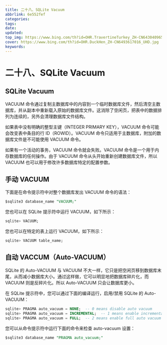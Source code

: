 ```yaml
---
title: 二十八、SQLite Vacuum
abbrlink: 6e552fef
categories: 
tags: 
date: 
updated: 
top_img: https://www.bing.com/th?id=OHR.TravertineTurkey_ZH-CN6430409651_UHD.jpg
cover: https://www.bing.com/th?id=OHR.DuckHen_ZH-CN6493617016_UHD.jpg
keywords: 
---
```

# 二十八、SQLite Vacuum

## SQLite Vacuum

VACUUM 命令通过复制主数据库中的内容到一个临时数据库文件，然后清空主数据库，并从副本中重新载入原始的数据库文件。这消除了空闲页，把表中的数据排列为连续的，另外会清理数据库文件结构。

如果表中没有明确的整型主键（INTEGER PRIMARY KEY），VACUUM 命令可能会改变表中条目的行 ID（ROWID）。VACUUM 命令只适用于主数据库，附加的数据库文件是不可能使用 VACUUM 命令。

如果有一个活动的事务，VACUUM 命令就会失败。VACUUM 命令是一个用于内存数据库的任何操作。由于 VACUUM 命令从头开始重新创建数据库文件，所以 VACUUM 也可以用于修改许多数据库特定的配置参数。

## 手动 VACUUM

下面是在命令提示符中对整个数据库发出 VACUUM 命令的语法：

```sql
$sqlite3 database_name "VACUUM;"
```

您也可以在 SQLite 提示符中运行 VACUUM，如下所示：

```sql
sqlite> VACUUM;
```

您也可以在特定的表上运行 VACUUM，如下所示：

```sql
sqlite> VACUUM table_name;
```

## 自动 VACCUM（Auto-VACUUM）

SQLite 的 Auto-VACUUM 与 VACUUM 不大一样，它只是把空闲页移到数据库末尾，从而减小数据库大小。通过这样做，它可以明显地把数据库碎片化，而 VACUUM 则是反碎片化。所以 Auto-VACUUM 只会让数据库更小。

在 SQLite 提示符中，您可以通过下面的编译运行，启用/禁用 SQLite 的 Auto-VACUUM：

```sql
sqlite> PRAGMA auto_vacuum = NONE;  -- 0 means disable auto vacuum
sqlite> PRAGMA auto_vacuum = INCREMENTAL;  -- 1 means enable incremental vacuum
sqlite> PRAGMA auto_vacuum = FULL;  -- 2 means enable full auto vacuum
```

您可以从命令提示符中运行下面的命令来检查 auto-vacuum 设置：

```sql
$sqlite3 database_name "PRAGMA auto_vacuum;"
```